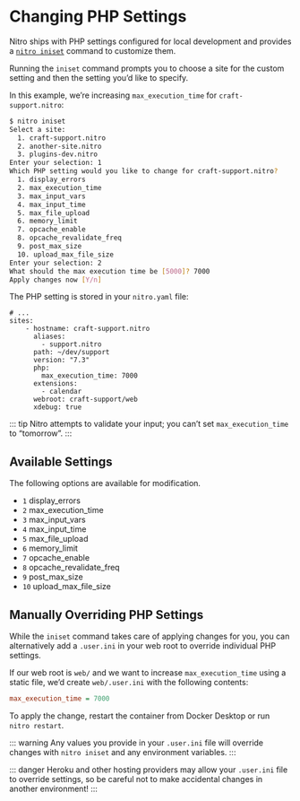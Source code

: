 # Changing PHP Settings

Nitro ships with PHP settings configured for local development and provides a [`nitro iniset`](commands.md#iniset) command to customize them.

Running the `iniset` command prompts you to choose a site for the custom setting and then the setting you’d like to specify.

In this example, we’re increasing `max_execution_time` for `craft-support.nitro`:

```bash
$ nitro iniset
Select a site:
  1. craft-support.nitro
  2. another-site.nitro
  3. plugins-dev.nitro
Enter your selection: 1
Which PHP setting would you like to change for craft-support.nitro?
  1. display_errors
  2. max_execution_time
  3. max_input_vars
  4. max_input_time
  5. max_file_upload
  6. memory_limit
  7. opcache_enable
  8. opcache_revalidate_freq
  9. post_max_size
  10. upload_max_file_size
Enter your selection: 2
What should the max execution time be [5000]? 7000
Apply changes now [Y/n]
```

The PHP setting is stored in your `nitro.yaml` file:

```yaml{8-9}
# ...
sites:
    - hostname: craft-support.nitro
      aliases:
        - support.nitro
      path: ~/dev/support
      version: "7.3"
      php:
        max_execution_time: 7000
      extensions:
        - calendar
      webroot: craft-support/web
      xdebug: true
```

::: tip
Nitro attempts to validate your input; you can’t set `max_execution_time` to “tomorrow”.
:::

## Available Settings

The following options are available for modification.

- `1` display_errors
- `2` max_execution_time
- `3` max_input_vars
- `4` max_input_time
- `5` max_file_upload
- `6` memory_limit
- `7` opcache_enable
- `8` opcache_revalidate_freq
- `9` post_max_size
- `10` upload_max_file_size

## Manually Overriding PHP Settings

While the `iniset` command takes care of applying changes for you, you can alternatively add a `.user.ini` in your web root to override individual PHP settings.

If our web root is `web/` and we want to increase `max_execution_time` using a static file, we’d create `web/.user.ini` with the following contents:

```ini
max_execution_time = 7000
```

To apply the change, restart the container from Docker Desktop or run `nitro restart`.

::: warning
Any values you provide in your `.user.ini` file will override changes with `nitro iniset` and any environment variables.
:::

::: danger
Heroku and other hosting providers may allow your `.user.ini` file to override settings, so be careful not to make accidental changes in another environment!
:::
